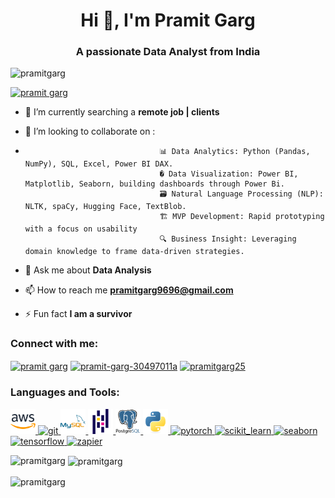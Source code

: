 <h1 align="center">Hi 👋, I'm Pramit Garg</h1>
<h3 align="center">A passionate Data Analyst from India</h3>

<p align="left"> <img src="https://komarev.com/ghpvc/?username=pramitgarg&label=Profile%20views&color=0e75b6&style=flat" alt="pramitgarg" /> </p>

<p align="left"> <a href="https://twitter.com/pramit garg" target="blank"><img src="https://img.shields.io/twitter/follow/pramit garg?logo=twitter&style=for-the-badge" alt="pramit garg" /></a> </p>

- 🔭 I’m currently searching a **remote job | clients**

- 👯 I’m looking to collaborate on : 
-                                   📊 Data Analytics: Python (Pandas, NumPy), SQL, Excel, Power BI DAX.
                                    � Data Visualization: Power BI, Matplotlib, Seaborn, building dashboards through Power Bi.
                                    🗃 Natural Language Processing (NLP): NLTK, spaCy, Hugging Face, TextBlob.
                                    🏗️ MVP Development: Rapid prototyping with a focus on usability
                                    🔍 Business Insight: Leveraging domain knowledge to frame data-driven strategies.

- 💬 Ask me about **Data Analysis**

- 📫 How to reach me **pramitgarg9696@gmail.com**

- ⚡ Fun fact **I am a survivor**

<h3 align="left">Connect with me:</h3>
<p align="left">
<a href="https://twitter.com/pramit garg" target="blank"><img align="center" src="https://raw.githubusercontent.com/rahuldkjain/github-profile-readme-generator/master/src/images/icons/Social/twitter.svg" alt="pramit garg" height="30" width="40" /></a>
<a href="https://linkedin.com/in/pramit-garg-30497011a" target="blank"><img align="center" src="https://raw.githubusercontent.com/rahuldkjain/github-profile-readme-generator/master/src/images/icons/Social/linked-in-alt.svg" alt="pramit-garg-30497011a" height="30" width="40" /></a>
<a href="https://instagram.com/pramitgarg25" target="blank"><img align="center" src="https://raw.githubusercontent.com/rahuldkjain/github-profile-readme-generator/master/src/images/icons/Social/instagram.svg" alt="pramitgarg25" height="30" width="40" /></a>
</p>

<h3 align="left">Languages and Tools:</h3>
<p align="left"> <a href="https://aws.amazon.com" target="_blank" rel="noreferrer"> <img src="https://raw.githubusercontent.com/devicons/devicon/master/icons/amazonwebservices/amazonwebservices-original-wordmark.svg" alt="aws" width="40" height="40"/> </a> <a href="https://git-scm.com/" target="_blank" rel="noreferrer"> <img src="https://www.vectorlogo.zone/logos/git-scm/git-scm-icon.svg" alt="git" width="40" height="40"/> </a> <a href="https://www.mysql.com/" target="_blank" rel="noreferrer"> <img src="https://raw.githubusercontent.com/devicons/devicon/master/icons/mysql/mysql-original-wordmark.svg" alt="mysql" width="40" height="40"/> </a> <a href="https://pandas.pydata.org/" target="_blank" rel="noreferrer"> <img src="https://raw.githubusercontent.com/devicons/devicon/2ae2a900d2f041da66e950e4d48052658d850630/icons/pandas/pandas-original.svg" alt="pandas" width="40" height="40"/> </a> <a href="https://www.postgresql.org" target="_blank" rel="noreferrer"> <img src="https://raw.githubusercontent.com/devicons/devicon/master/icons/postgresql/postgresql-original-wordmark.svg" alt="postgresql" width="40" height="40"/> </a> <a href="https://www.python.org" target="_blank" rel="noreferrer"> <img src="https://raw.githubusercontent.com/devicons/devicon/master/icons/python/python-original.svg" alt="python" width="40" height="40"/> </a> <a href="https://pytorch.org/" target="_blank" rel="noreferrer"> <img src="https://www.vectorlogo.zone/logos/pytorch/pytorch-icon.svg" alt="pytorch" width="40" height="40"/> </a> <a href="https://scikit-learn.org/" target="_blank" rel="noreferrer"> <img src="https://upload.wikimedia.org/wikipedia/commons/0/05/Scikit_learn_logo_small.svg" alt="scikit_learn" width="40" height="40"/> </a> <a href="https://seaborn.pydata.org/" target="_blank" rel="noreferrer"> <img src="https://seaborn.pydata.org/_images/logo-mark-lightbg.svg" alt="seaborn" width="40" height="40"/> </a> <a href="https://www.tensorflow.org" target="_blank" rel="noreferrer"> <img src="https://www.vectorlogo.zone/logos/tensorflow/tensorflow-icon.svg" alt="tensorflow" width="40" height="40"/> </a> <a href="https://zapier.com" target="_blank" rel="noreferrer"> <img src="https://www.vectorlogo.zone/logos/zapier/zapier-icon.svg" alt="zapier" width="40" height="40"/> </a> </p>

<p><img align="left" src="https://github-readme-stats.vercel.app/api/top-langs?username=pramitgarg&show_icons=true&locale=en&layout=compact" alt="pramitgarg" /></p>

<p>&nbsp;<img align="center" src="https://github-readme-stats.vercel.app/api?username=pramitgarg&show_icons=true&locale=en" alt="pramitgarg" /></p>

<p><img align="center" src="https://github-readme-streak-stats.herokuapp.com/?user=pramitgarg&" alt="pramitgarg" /></p>





                                                             
 
